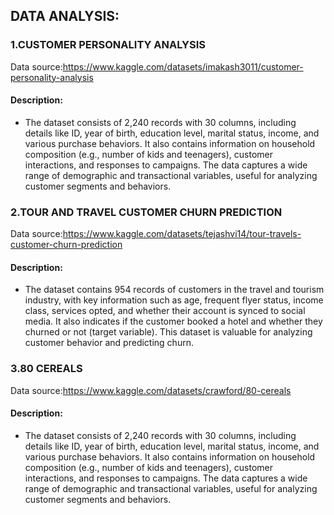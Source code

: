 ## DATA ANALYSIS:
### 1.CUSTOMER PERSONALITY ANALYSIS
Data source:https://www.kaggle.com/datasets/imakash3011/customer-personality-analysis


#### Description:


  * The dataset consists of 2,240 records with 30 columns, including details like ID,
     year of birth, education level, marital status, income, and various purchase behaviors.
    It also contains information on household composition (e.g., number of kids and teenagers),
     customer interactions, and responses to campaigns. The data captures a wide range of demographic and transactional variables,
     useful for analyzing customer segments and behaviors.

### 2.TOUR AND TRAVEL CUSTOMER CHURN PREDICTION
Data source:https://www.kaggle.com/datasets/tejashvi14/tour-travels-customer-churn-prediction


#### Description:


  * The dataset contains 954 records of customers in the travel and tourism industry, with key information such as age,
     frequent flyer status, income class, services opted, and whether their account is synced to social media.
     It also indicates if the customer booked a hotel and whether they churned or not (target variable).
     This dataset is valuable for analyzing customer behavior and predicting churn.

### 3.80 CEREALS
Data source:https://www.kaggle.com/datasets/crawford/80-cereals


#### Description:

  * The dataset consists of 2,240 records with 30 columns, including details like ID, year of birth, education level,
     marital status, income, and various purchase behaviors. It also contains information on household composition (e.g., number of kids and teenagers),
      customer interactions, and responses to campaigns. The data captures a wide range of demographic and transactional variables, useful for analyzing customer segments and behaviors.











